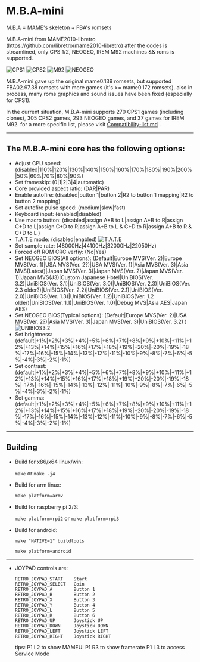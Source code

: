 
# M.B.A-mini

M.B.A = MAME's skeleton + FBA's romsets

M.B.A-mini from MAME2010-libretro [(https://github.com/libretro/mame2010-libretro)](https://github.com/libretro/mame2010-libretro.git)
after the codes is streamlined, only CPS 1/2, NEOGEO, IREM M92 machines && roms is supported.

![CPS1](https://raw.githubusercontent.com/wonder199999/images-repository/master/02-15-2019/sf2mdtb-190215-160214.png)
![CPS2](https://raw.githubusercontent.com/wonder199999/images-repository/master/02-15-2019/mvscjsing-190215-215942.png)
![M92](https://raw.githubusercontent.com/wonder199999/images-repository/master/02-15-2019/inthuntu-1.png)
![NEOGEO](https://raw.githubusercontent.com/wonder199999/images-repository/master/02-15-2019/samsho5b-190215-220141.png)

M.B.A-mini gave up the original mame0.139 romsets, but supported FBA02.97.38 romsets
with more games (it's >= mame0.172 romsets). also in process, many roms graphics and
sound issues have been fixed (especially for CPS1).

In the current situation, M.B.A-mini supports 270 CPS1 games (including clones), 305 CPS2 games,
293 NEOGEO games, and 37 games for IREM M92. for a more specific list, please visit [Compatibility-list.md](https://github.com/wonder199999/MBA.mini-libretro/blob/master/Compatibility-list.md) .

***
## The M.B.A-mini core has the following options:

* Adjust CPU speed:	(disabled|110%|120%|130%|140%|150%|160%|170%|180%|190%|200%|50%|60%|70%|80%|90%)
* Set frameskip: (0|1|2|3|4|automatic)
* Core provided aspect ratio: (DAR|PAR)
* Enable autofire: (disabled|button 1|button 2|R2 to button 1 mapping|R2 to button 2 mapping)
* Set autofire pulse speed: (medium|slow|fast)
* Keyboard input: (enabled|disabled)
* Use macro button: (disabled|assign A+B to L|assign A+B to R|assign C+D to L|assign C+D to R|assign A+B to L & C+D to R|assign A+B to R & C+D to L )
* T.A.T.E mode: (disabled|enabled)
![T.A.T.E](https://raw.githubusercontent.com/wonder199999/images-repository/master/02-15-2019/1941-2.png)
* Set sample rate: (48000Hz|44100Hz|32000Hz|22050Hz)
* Forced off ROM CRC verfiy: (No|Yes)
* Set NEOGEO BIOS(All options):  (Default|Europe MVS(Ver. 2)|Europe MVS(Ver. 1)|USA MVS(Ver. 2?)|USA MVS(Ver. 1)|Asia MVS(Ver. 3)|Asia MVS(Latest)|Japan MVS(Ver. 3)|Japan MVS(Ver. 2)|Japan MVS(Ver. 1)|Japan MVS(J3)|Custom Japanese Hotel|UniBIOS(Ver. 3.2)|UniBIOS(Ver. 3.1)|UniBIOS(Ver. 3.0)|UniBIOS(Ver. 2.3)|UniBIOS(Ver. 2.3 older?)|UniBIOS(Ver. 2.2)|UniBIOS(Ver. 2.1)|UniBIOS(Ver. 2.0)|UniBIOS(Ver. 1.3)|UniBIOS(Ver. 1.2)|UniBIOS(Ver. 1.2 older)|UniBIOS(Ver. 1.1)|UniBIOS(Ver. 1.0)|Debug MVS|Asia AES|Japan AES)
* Set NEOGEO BIOS(Typical options): (Default|Europe MVS(Ver. 2)|USA MVS(Ver. 2?)|Asia MVS(Ver. 3)|Japan MVS(Ver. 3)|UniBIOS(Ver. 3.2) )
![UNIBIOS3.2](https://raw.githubusercontent.com/wonder199999/images-repository/master/02-15-2019/samsho5b-190215-220049.png)
* Set brightness: (default|+1%|+2%|+3%|+4%|+5%|+6%|+7%|+8%|+9%|+10%|+11%|+12%|+13%|+14%|+15%|+16%|+17%|+18%|+19%|+20%|-20%|-19%|-18%|-17%|-16%|-15%|-14%|-13%|-12%|-11%|-10%|-9%|-8%|-7%|-6%|-5%|-4%|-3%|-2%|-1%)
* Set contrast: (default|+1%|+2%|+3%|+4%|+5%|+6%|+7%|+8%|+9%|+10%|+11%|+12%|+13%|+14%|+15%|+16%|+17%|+18%|+19%|+20%|-20%|-19%|-18%|-17%|-16%|-15%|-14%|-13%|-12%|-11%|-10%|-9%|-8%|-7%|-6%|-5%|-4%|-3%|-2%|-1%)
* Set gamma: (default|+1%|+2%|+3%|+4%|+5%|+6%|+7%|+8%|+9%|+10%|+11%|+12%|+13%|+14%|+15%|+16%|+17%|+18%|+19%|+20%|-20%|-19%|-18%|-17%|-16%|-15%|-14%|-13%|-12%|-11%|-10%|-9%|-8%|-7%|-6%|-5%|-4%|-3%|-2%|-1%)
***
## Building
* Build for x86/x64 linux/win:

	`make` or `make -j4`

* Build for arm linux:
  
	`make platform=armv`

* Build for raspberry pi 2/3:
  
	`make platform=rpi2` or `make platform=rpi3`

* Build for android:
  
	`make "NATIVE=1" buildtools`

	`make platform=android`


***
*	JOYPAD controls are:

		RETRO_JOYPAD_START    Start
		RETRO_JOYPAD_SELECT   Coin
		RETRO_JOYPAD_A        Button 1
		RETRO_JOYPAD_B        Button 2
		RETRO_JOYPAD_X        Button 3
		RETRO_JOYPAD_Y        Button 4
		RETRO_JOYPAD_L        Button 5
		RETRO_JOYPAD_R        Button 6
		RETRO_JOYPAD_UP       Joystick UP
		RETRO_JOYPAD_DOWN     Joystick DOWN
		RETRO_JOYPAD_LEFT     Joystick LEFT
		RETRO_JOYPAD_RIGHT    Joystick RIGHT

	tips:   P1 L2 to show MAMEUI
		P1 R3 to show framerate
		P1 L3 to access Service Mode

